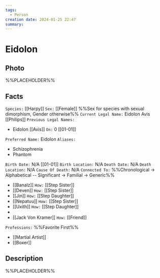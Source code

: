 ```yaml
---
tags:
  - Person
creation date: 2024-01-25 22:47
summary:
---
```

# Eidolon

## Photo

%%PLACEHOLDER%%

## Facts

`Species:` [[Harpy]]
`Sex:` [[Female]] %%Sex for species with sexual dimorphism, Gender otherwise%%
`Current Legal Name:` Eidolon Avis [[Philips]]
`Previous Legal Names:`
- Eidolon [[Avis]] `On:` 0 [[01-01]]

`Preferred Name:` Eidolon
`Aliases:`
- Schizophrenia
- Phantom

`Birth Date:` N/A [[01-01]]
`Birth Location:` N/A
`Death Date:` N/A
`Death Location:` N/A
`Cause Of Death:` N/A
`Connected To:` %%Chronological -> Alphabetical -- Significant -> Familial -> Generic%%
- [[Banalz]] `How:` [[Step Sister]]
- [[Deven]] `How:` [[Step Sister]]
- [[Jin]] `How:` [[Step Daughter]]
- [[Nepatuu]] `How:` [[Step Sister]]
- [[Uxith]] `How:` [[Step Daughter]]
- 
- [[Jack Von Kramer]] `How:` [[Friend]]

`Professions:` %%Favorite First%%
- [[Martial Artist]]
- [[Boxer]]

## Description

%%PLACEHOLDER%%
